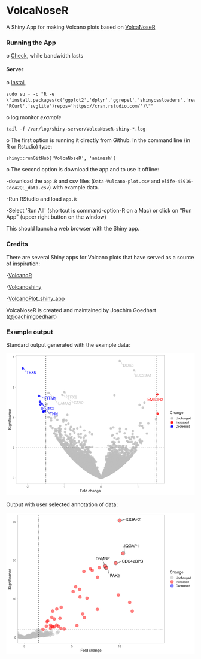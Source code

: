 # VolcaNoseR
A Shiny App for making Volcano plots based on [VolcaNoseR](https://github.com/JoachimGoedhart/VolcaNoseR/)

### Running the App

o [Check](https://fuzzylife.shinyapps.io/VolcaNoseR/), while bandwidth lasts

#### Server 
o [Install](https://rstudio.com/products/shiny/download-server/ubuntu/)
```
sudo su - -c "R -e \"install.packages(c('ggplot2','dplyr','ggrepel','shinycssloaders','readxl','DT', 'RCurl','svglite')repos='https://cran.rstudio.com/')\""
```
o log monitor *example*
```
tail -f /var/log/shiny-server/VolcaNoseR-shiny-*.log
```

o The first option is running it directly from Github. In the command line (in R or Rstudio) type:
```
shiny::runGitHub('VolcaNoseR', 'animesh')
```
o The second option is download the app and to use it offline:

-download the `app.R` and csv files (`Data-Vulcano-plot.csv` and `elife-45916-Cdc42QL_data.csv`) with example data.

-Run RStudio and load `app.R`

-Select 'Run All' (shortcut is command-option-R on a Mac) or click on "Run App" (upper right button on the window)

This should launch a web browser with the Shiny app.


### Credits

There are several Shiny apps for Volcano plots that have served as a source of inspiration:

-[VolcanoR](https://github.com/vovalive/volcanoR)

-[Volcanoshiny](https://github.com/hardingnj/volcanoshiny)

-[VolcanoPlot_shiny_app](https://github.com/stemicha/VolcanoPlot_shiny_app)


VolcaNoseR is created and maintained by Joachim Goedhart ([@joachimgoedhart](https://twitter.com/joachimgoedhart))

### Example output

Standard output generated with the example data:

![alt text](https://github.com/JoachimGoedhart/VolcaNoseR/blob/master/VolcaNoseR_example1.png "Output")

Output with user selected annotation of data:

![alt text](https://github.com/JoachimGoedhart/VolcaNoseR/blob/master/VolcaNoseR_example2.png "Output")

